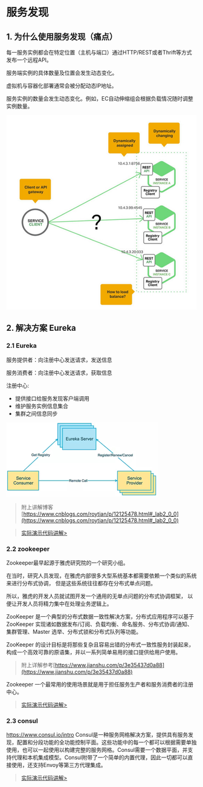 
# 服务发现

## 1. 为什么使用服务发现（痛点）

每一服务实例都会在特定位置（主机与端口）通过HTTP/REST或者Thrift等方式发布一个远程API。

服务端实例的具体数量及位置会发生动态变化。

虚拟机与容器化部署通常会被分配动态IP地址。

服务实例的数量会发生动态变化。例如，EC自动伸缩组会根据负载情况随时调整实例数量。

![](img/eureka-discovery.jpg)




## 2. 解决方案 Eureka

### 2.1 Eureka 

服务提供者：向注册中心发送请求，发送信息
      
服务消费者：向注册中心发送请求，获取信息
      
注册中心:
- 提供接口给服务发现客户端调用
- 维护服务实例信息集合
- 集群之间信息同步

![](img/eureka-cluster.png)

> 附上讲解博客[https://www.cnblogs.com/roytian/p/12125478.html#_lab2_0_0](https://www.cnblogs.com/roytian/p/12125478.html#_lab2_0_0)

> [实际演示代码讲解>](service-discovery-eureka.md)

### 2.2 zookeeper

Zookeeper最早起源于雅虎研究院的一个研究小组。

在当时，研究人员发现，在雅虎内部很多大型系统基本都需要依赖一个类似的系统来进行分布式协调，
但是这些系统往往都存在分布式单点问题。

所以，雅虎的开发人员就试图开发一个通用的无单点问题的分布式协调框架，
以便让开发人员将精力集中在处理业务逻辑上。

ZooKeeper 是一个典型的分布式数据一致性解决方案，分布式应用程序可以基于 ZooKeeper 实现诸如数据发布/订阅、负载均衡、命名服务、分布式协调/通知、集群管理、Master 选举、分布式锁和分布式队列等功能。

ZooKeeper 的设计目标是将那些复杂且容易出错的分布式一致性服务封装起来，构成一个高效可靠的原语集，并以一系列简单易用的接口提供给用户使用。

> 附上详解参考[https://www.jianshu.com/p/3e35437d0a88](https://www.jianshu.com/p/3e35437d0a88)
>


Zookeeper 一个最常用的使用场景就是用于担任服务生产者和服务消费者的注册中心。 

> [实际演示代码讲解>](service-discovery-zookeeper.md)

### 2.3 consul

https://www.consul.io/intro Consul是一种服务网格解决方案，提供具有服务发现，配置和分段功能的全功能控制平面。这些功能中的每一个都可以根据需要单独使用，也可以一起使用以构建完整的服务网格。Consul需要一个数据平面，并支持代理和本机集成模型。Consul附带了一个简单的内置代理，因此一切都可以直接使用，还支持Envoy等第三方代理集成。


> [实际演示代码讲解>](service-discovery-consul.md)
>
>

